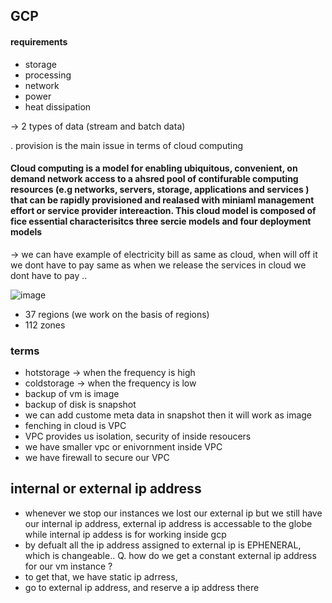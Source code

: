## GCP

#### requirements
- storage
- processing
- network
- power
- heat dissipation

-> 2 types of data (stream and batch data)

. provision is the main issue in terms of cloud computing


#### Cloud computing is a model for enabling ubiquitous, convenient, on demand network access to a ahsred pool of contifurable computing resources (e.g networks, servers, storage, applications and services ) that can be rapidly provisioned and realased with miniaml management effort or service provider intereaction. This cloud model is composed of fice essential characterisitcs three sercie models and four deployment models

-> we can have example of electricity bill as same as cloud, when will off it we dont have to pay same as when we release the services in cloud we dont have to pay
..

![image](https://user-images.githubusercontent.com/54886608/234199701-5e2b7da9-1828-4b5f-a0a8-54fe06a68c03.png)

- 37 regions (we work on the basis of regions)
- 112 zones 


### terms
- hotstorage -> when the frequency is high
- coldstorage -> when the frequency is low
- backup of vm is image
- backup of disk is snapshot
- we can add custome meta data in snapshot then it will work as image
- fenching in cloud is VPC
- VPC provides us isolation, security of inside resoucers
- we have smaller vpc or enivornment inside VPC
- we have firewall to secure our VPC


## internal or external ip address
 - whenever we stop our instances we lost our external ip but we still have our internal ip address, external ip address is accessable to the globe while internal ip addess is for working inside gcp
 - by defualt all the ip address assigned to external ip is EPHENERAL, which is changeable..
Q. how do we get a constant external ip address for our vm instance ?
-  to get that, we have static ip adrress,
-  go to external ip address, and reserve a ip address there
